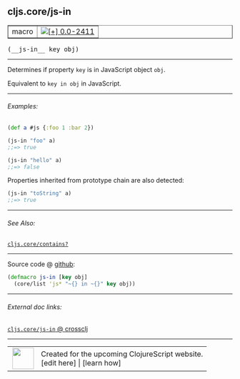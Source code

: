 ## cljs.core/js-in



 <table border="1">
<tr>
<td>macro</td>
<td><a href="https://github.com/cljsinfo/cljs-api-docs/tree/0.0-2411"><img valign="middle" alt="[+] 0.0-2411" title="Added in 0.0-2411" src="https://img.shields.io/badge/+-0.0--2411-lightgrey.svg"></a> </td>
</tr>
</table>


 <samp>
(__js-in__ key obj)<br>
</samp>

---

Determines if property `key` is in JavaScript object `obj`.

Equivalent to `key in obj` in JavaScript.



---

###### Examples:

```clj
(def a #js {:foo 1 :bar 2})

(js-in "foo" a)
;;=> true

(js-in "hello" a)
;;=> false
```

Properties inherited from prototype chain are also detected:

```clj
(js-in "toString" a)
;;=> true
```



---

###### See Also:

[`cljs.core/contains?`](../cljs.core/containsQMARK.md)<br>

---




Source code @ [github](https://github.com/clojure/clojurescript/blob/r2760/src/clj/cljs/core.clj#L290-L291):

```clj
(defmacro js-in [key obj]
  (core/list 'js* "~{} in ~{}" key obj))
```

<!--
Repo - tag - source tree - lines:

 <pre>
clojurescript @ r2760
└── src
    └── clj
        └── cljs
            └── <ins>[core.clj:290-291](https://github.com/clojure/clojurescript/blob/r2760/src/clj/cljs/core.clj#L290-L291)</ins>
</pre>

-->

---



###### External doc links:

[`cljs.core/js-in` @ crossclj](http://crossclj.info/fun/cljs.core/js-in.html)<br>

---

 <table>
<tr><td>
<img valign="middle" align="right" width="48px" src="http://i.imgur.com/Hi20huC.png">
</td><td>
Created for the upcoming ClojureScript website.<br>
[edit here] | [learn how]
</td></tr></table>

[edit here]:https://github.com/cljsinfo/cljs-api-docs/blob/master/cljsdoc/cljs.core/js-in.cljsdoc
[learn how]:https://github.com/cljsinfo/cljs-api-docs/wiki/cljsdoc-files

<!--

This information was too distracting to show to readers, but I'll leave it
commented here since it is helpful to:

- pretty-print the data used to generate this document
- and show how to retrieve that data



The API data for this symbol:

```clj
{:description "Determines if property `key` is in JavaScript object `obj`.\n\nEquivalent to `key in obj` in JavaScript.",
 :ns "cljs.core",
 :name "js-in",
 :signature ["[key obj]"],
 :history [["+" "0.0-2411"]],
 :type "macro",
 :related ["cljs.core/contains?"],
 :full-name-encode "cljs.core/js-in",
 :source {:code "(defmacro js-in [key obj]\n  (core/list 'js* \"~{} in ~{}\" key obj))",
          :title "Source code",
          :repo "clojurescript",
          :tag "r2760",
          :filename "src/clj/cljs/core.clj",
          :lines [290 291]},
 :examples [{:id "a45b18",
             :content "```clj\n(def a #js {:foo 1 :bar 2})\n\n(js-in \"foo\" a)\n;;=> true\n\n(js-in \"hello\" a)\n;;=> false\n```\n\nProperties inherited from prototype chain are also detected:\n\n```clj\n(js-in \"toString\" a)\n;;=> true\n```"}],
 :full-name "cljs.core/js-in"}

```

Retrieve the API data for this symbol:

```clj
;; from Clojure REPL
(require '[clojure.edn :as edn])
(-> (slurp "https://raw.githubusercontent.com/cljsinfo/cljs-api-docs/catalog/cljs-api.edn")
    (edn/read-string)
    (get-in [:symbols "cljs.core/js-in"]))
```

-->

